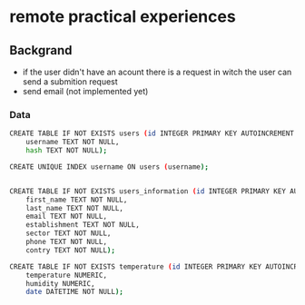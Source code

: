 # remote practical experiences

## Backgrand
- if the user didn't have an acount there is a request in witch the user can send a submition request
- send email (not implemented yet)

### Data
~~~bash
CREATE TABLE IF NOT EXISTS users (id INTEGER PRIMARY KEY AUTOINCREMENT NOT NULL,
    username TEXT NOT NULL,
    hash TEXT NOT NULL);

CREATE UNIQUE INDEX username ON users (username);


CREATE TABLE IF NOT EXISTS users_information (id INTEGER PRIMARY KEY AUTOINCREMENT NOT NULL,
    first_name TEXT NOT NULL,
    last_name TEXT NOT NULL,
    email TEXT NOT NULL,
    establishment TEXT NOT NULL,
    sector TEXT NOT NULL,
    phone TEXT NOT NULL,
    contry TEXT NOT NULL);

CREATE TABLE IF NOT EXISTS temperature (id INTEGER PRIMARY KEY AUTOINCREMENT NOT NULL,
    temperature NUMERIC,
    humidity NUMERIC,
    date DATETIME NOT NULL);
~~~